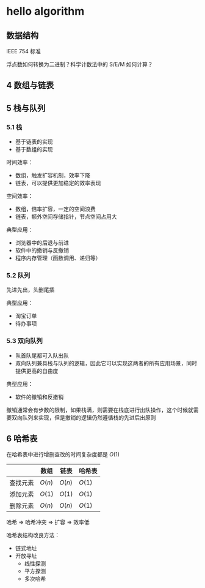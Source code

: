 # hello algorithm

## 数据结构
IEEE 754 标准

浮点数如何转换为二进制？科学计数法中的 S/E/M 如何计算？

## 4 数组与链表


## 5 栈与队列

### 5.1 栈
- 基于链表的实现
- 基于数组的实现

时间效率：
- 数组，触发扩容机制，效率下降
- 链表，可以提供更加稳定的效率表现

空间效率：
- 数组，倍率扩容，一定的空间浪费
- 链表，额外空间存储指针，节点空间占用大

典型应用：
- 浏览器中的后退与前进
- 软件中的撤销与反撤销
- 程序内存管理（函数调用、递归等）

### 5.2 队列
先进先出，头删尾插

典型应用：
- 淘宝订单
- 待办事项

### 5.3 双向队列
- 队首队尾都可入队出队
- 双向队列兼具栈与队列的逻辑，因此它可以实现这两者的所有应用场景，同时提供更高的自由度

典型应用：
- 软件的撤销和反撤销

撤销通常会有步数的限制，如果栈满，则需要在栈底进行出队操作，这个时候就需要双向队列来实现，但是撤销的逻辑仍然遵循栈的先进后出原则

## 6 哈希表

在哈希表中进行增删查改的时间复杂度都是 $O(1)$

|          | 数组   | 链表   | 哈希表 |
| -------- | ------ | ------ | ------ |
| 查找元素 | $O(n)$ | $O(n)$ | $O(1)$ |
| 添加元素 | $O(1)$ | $O(1)$ | $O(1)$ |
| 删除元素 | $O(n)$ | $O(n)$ | $O(1)$ |


哈希 => 哈希冲突 => 扩容 => 效率低

哈希表结构改良方法：
- 链式地址
- 开放寻址
  - 线性探测
  - 平方探测
  - 多次哈希

